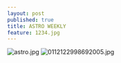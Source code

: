 ```yaml
---
layout: post
published: true
title: ASTRO WEEKLY
feature: 1234.jpg
---
```

![astro.jpg]({{site.baseurl}}/assets/images/posts/astro.jpg)
![0112122998692005.jpg]({{site.baseurl}}/assets/images/posts/0112122998692005.jpg)
